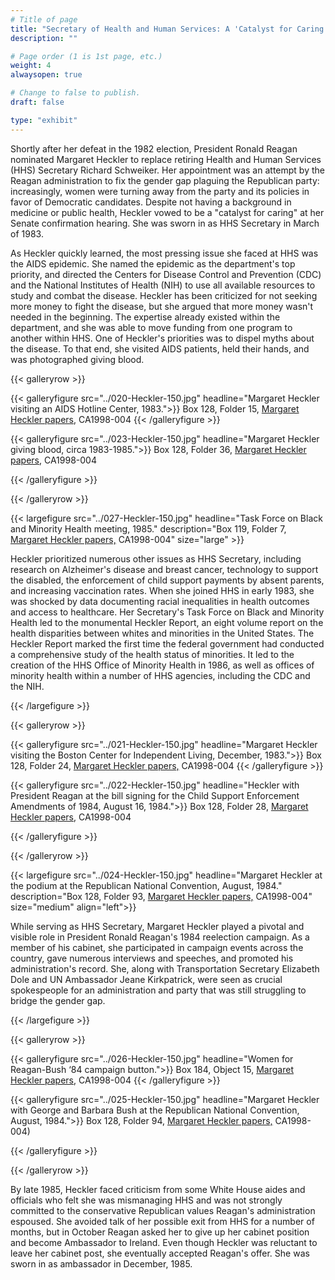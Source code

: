 ```yaml
---
# Title of page
title: "Secretary of Health and Human Services: A 'Catalyst for Caring'"
description: ""

# Page order (1 is 1st page, etc.)
weight: 4
alwaysopen: true

# Change to false to publish.
draft: false

type: "exhibit"
---
```


Shortly after her defeat in the 1982 election, President Ronald Reagan nominated Margaret Heckler to replace retiring Health and Human Services (HHS) Secretary Richard Schweiker. Her appointment was an attempt by the Reagan administration to fix the gender gap plaguing the Republican party: increasingly, women were turning away from the party and its policies in favor of Democratic candidates. Despite not having a background in medicine or public health, Heckler vowed to be a "catalyst for caring" at her Senate confirmation hearing. She was sworn in as HHS Secretary in March of 1983.

As Heckler quickly learned, the most pressing issue she faced at HHS was the AIDS epidemic. She named the epidemic as the department's top priority, and directed the Centers for Disease Control and Prevention (CDC) and the National Institutes of Health (NIH) to use all available resources to study and combat the disease. Heckler has been criticized for not seeking more money to fight the disease, but she argued that more money wasn't needed in the beginning. The expertise already existed within the department, and she was able to move funding from one program to another within HHS. One of Heckler's priorities was to dispel myths about the disease. To that end, she visited AIDS patients, held their hands, and was photographed giving blood.

{{< galleryrow >}}

{{< galleryfigure src="../020-Heckler-150.jpg"
           headline="Margaret Heckler visiting an AIDS Hotline Center, 1983.">}} Box 128, Folder 15, [Margaret Heckler papers,](https://bc-primo.hosted.exlibrisgroup.com/permalink/f/l6ucgu/ALMA-BC21361016800001021) CA1998-004
{{< /galleryfigure >}}

{{< galleryfigure src="../023-Heckler-150.jpg"
           headline="Margaret Heckler giving blood, circa 1983-1985.">}} Box 128, Folder 36, [Margaret Heckler papers,](https://bc-primo.hosted.exlibrisgroup.com/permalink/f/l6ucgu/ALMA-BC21361016800001021) CA1998-004

{{< /galleryfigure >}}

{{< /galleryrow >}}

{{< largefigure src="../027-Heckler-150.jpg"
                headline="Task Force on Black and Minority Health meeting, 1985."
                description="Box 119, Folder 7, [Margaret Heckler papers,](https://bc-primo.hosted.exlibrisgroup.com/permalink/f/l6ucgu/ALMA-BC21361016800001021) CA1998-004"
                size="large" >}}

Heckler prioritized numerous other issues as HHS Secretary, including research on Alzheimer's disease and breast cancer, technology to support the disabled, the enforcement of child support payments by absent parents, and increasing vaccination rates. When she joined HHS in early 1983, she was shocked by data documenting racial inequalities in health outcomes and access to healthcare. Her Secretary's Task Force on Black and Minority Health led to the monumental Heckler Report, an eight volume report on the health disparities between whites and minorities in the United States. The Heckler Report marked the first time the federal government had conducted a comprehensive study of the health status of minorities. It led to the creation of the HHS Office of Minority Health in 1986, as well as offices of minority health within a number of HHS agencies, including the CDC and the NIH.

{{< /largefigure >}}

{{< galleryrow >}}

{{< galleryfigure src="../021-Heckler-150.jpg"
           headline="Margaret Heckler visiting the Boston Center for Independent Living, December, 1983.">}} Box 128, Folder 24, [Margaret Heckler papers,](https://bc-primo.hosted.exlibrisgroup.com/permalink/f/l6ucgu/ALMA-BC21361016800001021) CA1998-004
{{< /galleryfigure >}}

{{< galleryfigure src="../022-Heckler-150.jpg"
           headline="Heckler with President Reagan at the bill signing for the Child Support Enforcement Amendments of 1984, August 16, 1984.">}} Box 128, Folder 28, [Margaret Heckler papers,](https://bc-primo.hosted.exlibrisgroup.com/permalink/f/l6ucgu/ALMA-BC21361016800001021) CA1998-004

{{< /galleryfigure >}}

{{< /galleryrow >}}

{{< largefigure src="../024-Heckler-150.jpg"
                headline="Margaret Heckler at the podium at the Republican National Convention, August, 1984."
                description="Box 128, Folder 93, [Margaret Heckler papers,](https://bc-primo.hosted.exlibrisgroup.com/permalink/f/l6ucgu/ALMA-BC21361016800001021) CA1998-004"
                size="medium"
					align="left">}}

While serving as HHS Secretary, Margaret Heckler played a pivotal and visible role in President Ronald Reagan's 1984 reelection campaign. As a member of his cabinet, she participated in campaign events across the country, gave numerous interviews and speeches, and promoted his administration's record. She, along with Transportation Secretary Elizabeth Dole and UN Ambassador Jeane Kirkpatrick, were seen as crucial spokespeople for an administration and party that was still struggling to bridge the gender gap.

{{< /largefigure >}}

{{< galleryrow >}}

{{< galleryfigure src="../026-Heckler-150.jpg"
           headline="Women for Reagan-Bush ‘84 campaign button.">}} Box 184, Object 15, [Margaret Heckler papers,](https://bc-primo.hosted.exlibrisgroup.com/permalink/f/l6ucgu/ALMA-BC21361016800001021) CA1998-004
{{< /galleryfigure >}}

{{< galleryfigure src="../025-Heckler-150.jpg"
           headline="Margaret Heckler with George and Barbara Bush at the Republican National Convention, August, 1984.">}} Box 128, Folder 94, [Margaret Heckler papers,](https://bc-primo.hosted.exlibrisgroup.com/permalink/f/l6ucgu/ALMA-BC21361016800001021) CA1998-004)

{{< /galleryfigure >}}

{{< /galleryrow >}}

By late 1985, Heckler faced criticism from some White House aides and officials who felt she was mismanaging HHS and was not strongly committed to the conservative Republican values Reagan's administration espoused. She avoided talk of her possible exit from HHS for a number of months, but in October Reagan asked her to give up her cabinet position and become Ambassador to Ireland. Even though Heckler was reluctant to leave her cabinet post, she eventually accepted Reagan's offer. She was sworn in as ambassador in December, 1985.

